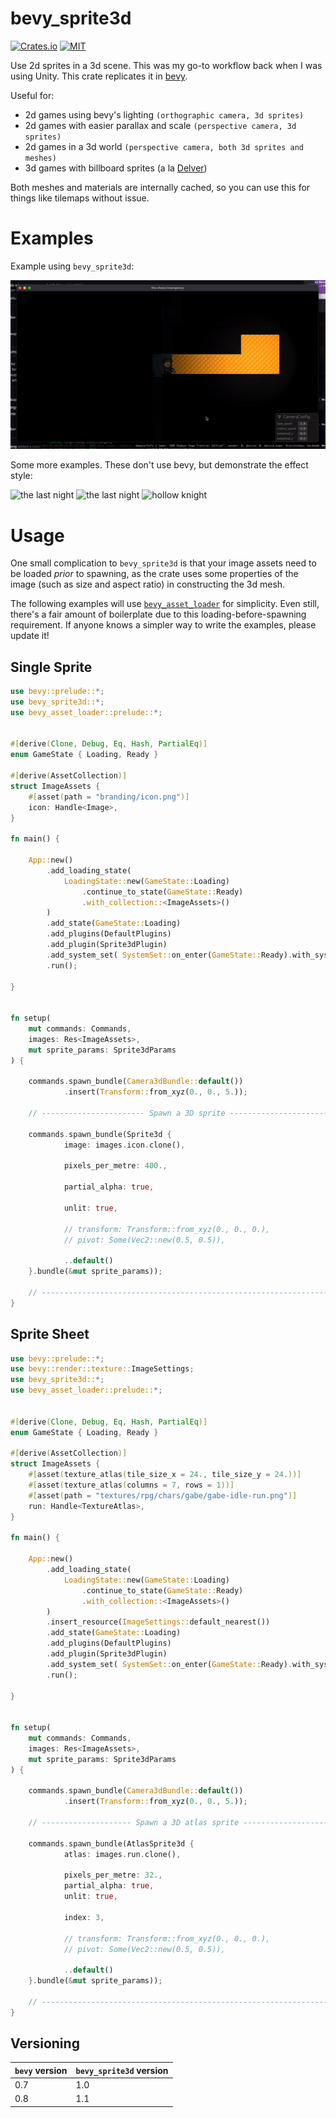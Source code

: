 # bevy_sprite3d
[![Crates.io](https://img.shields.io/crates/v/bevy_sprite3d.svg)](https://crates.io/crates/bevy_sprite3d)
[![MIT](https://img.shields.io/badge/License-MIT-yellow.svg)](./license.md)

Use 2d sprites in a 3d scene. This was my go-to workflow back when I was using
Unity. This crate replicates it in [bevy](https://bevyengine.org/).

Useful for:
- 2d games using bevy's lighting `(orthographic camera, 3d sprites)`
- 2d games with easier parallax and scale `(perspective camera, 3d sprites)`
- 2d games in a 3d world `(perspective camera, both 3d sprites and meshes)`
- 3d games with billboard sprites (a la
  [Delver](https://cdn.cloudflare.steamstatic.com/steam/apps/249630/ss_0187dc55d24155ca3944b4ccc827baf7832715a0.1920x1080.jpg))


Both meshes and materials are internally cached, so you can use this for things
like tilemaps without issue.

# Examples

Example using `bevy_sprite3d`:

![chaos](example.gif)

Some more examples. These don't use bevy, but demonstrate the effect style:

![the last night](https://cdn.cloudflare.steamstatic.com/steam/apps/612400/extras/TLN_Crowd_01_compressed.png)
![the last night](https://cdn.cloudflare.steamstatic.com/steam/apps/612400/extras/TLN_Shootout_01_compressed.png)
![hollow knight](https://imgur.com/jVWzh4i.png)

# Usage

One small complication to `bevy_sprite3d` is that your image assets need to be
loaded *prior* to spawning, as the crate uses some properties of the image
(such as size and aspect ratio) in constructing the 3d mesh.

The following examples will use
[`bevy_asset_loader`](https://github.com/NiklasEi/bevy_asset_loader) for
simplicity. Even still, there's a fair amount of boilerplate due to this
loading-before-spawning requirement. If anyone knows a simpler way to write the
examples, please update it!


## Single Sprite

```rust
use bevy::prelude::*;
use bevy_sprite3d::*;
use bevy_asset_loader::prelude::*;


#[derive(Clone, Debug, Eq, Hash, PartialEq)]
enum GameState { Loading, Ready }

#[derive(AssetCollection)]
struct ImageAssets {
    #[asset(path = "branding/icon.png")]
    icon: Handle<Image>,
}

fn main() {

    App::new()
        .add_loading_state(
            LoadingState::new(GameState::Loading)
                .continue_to_state(GameState::Ready)
                .with_collection::<ImageAssets>()
        )
        .add_state(GameState::Loading)
        .add_plugins(DefaultPlugins)
        .add_plugin(Sprite3dPlugin)
        .add_system_set( SystemSet::on_enter(GameState::Ready).with_system(setup) )
        .run();

}


fn setup(
    mut commands: Commands, 
    images: Res<ImageAssets>,
    mut sprite_params: Sprite3dParams
) {

    commands.spawn_bundle(Camera3dBundle::default())
            .insert(Transform::from_xyz(0., 0., 5.));

    // ----------------------- Spawn a 3D sprite -----------------------------

    commands.spawn_bundle(Sprite3d {
            image: images.icon.clone(),

            pixels_per_metre: 400.,

            partial_alpha: true,

            unlit: true,

            // transform: Transform::from_xyz(0., 0., 0.),
            // pivot: Some(Vec2::new(0.5, 0.5)),

            ..default()
    }.bundle(&mut sprite_params));

    // -----------------------------------------------------------------------
}
```

## Sprite Sheet

```rust
use bevy::prelude::*;
use bevy::render::texture::ImageSettings;
use bevy_sprite3d::*;
use bevy_asset_loader::prelude::*;


#[derive(Clone, Debug, Eq, Hash, PartialEq)]
enum GameState { Loading, Ready }

#[derive(AssetCollection)]
struct ImageAssets {
    #[asset(texture_atlas(tile_size_x = 24., tile_size_y = 24.))]
    #[asset(texture_atlas(columns = 7, rows = 1))]
    #[asset(path = "textures/rpg/chars/gabe/gabe-idle-run.png")]
    run: Handle<TextureAtlas>,
}

fn main() {

    App::new()
        .add_loading_state(
            LoadingState::new(GameState::Loading)
                .continue_to_state(GameState::Ready)
                .with_collection::<ImageAssets>()
        )
        .insert_resource(ImageSettings::default_nearest())
        .add_state(GameState::Loading)
        .add_plugins(DefaultPlugins)
        .add_plugin(Sprite3dPlugin)
        .add_system_set( SystemSet::on_enter(GameState::Ready).with_system(setup) )
        .run();

}


fn setup(
    mut commands: Commands, 
    images: Res<ImageAssets>,
    mut sprite_params: Sprite3dParams
) {

    commands.spawn_bundle(Camera3dBundle::default())
            .insert(Transform::from_xyz(0., 0., 5.));

    // -------------------- Spawn a 3D atlas sprite --------------------------

    commands.spawn_bundle(AtlasSprite3d {
            atlas: images.run.clone(),

            pixels_per_metre: 32.,
            partial_alpha: true,
            unlit: true,

            index: 3,

            // transform: Transform::from_xyz(0., 0., 0.),
            // pivot: Some(Vec2::new(0.5, 0.5)),

            ..default()
    }.bundle(&mut sprite_params));

    // -----------------------------------------------------------------------
}

```

## Versioning

| `bevy` version | `bevy_sprite3d` version |
| -------------- | ----------------------- |
| 0.7            | 1.0                     |
| 0.8            | 1.1                     |




